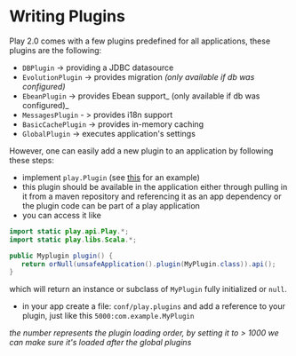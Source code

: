 # Writing Plugins

Play 2.0 comes with a few plugins predefined for all applications, these plugins are the following: 

* ```DBPlugin``` -> providing a JDBC datasource
* ```EvolutionPlugin``` -> provides migration  _(only available if db was configured)_
* ```EbeanPlugin``` -> provides Ebean support_ (only available if db was configured)_
* ```MessagesPlugin``` - > provides i18n support
* ```BasicCachePlugin``` -> provides in-memory caching
* ```GlobalPlugin``` -> executes application's settings

However, one can easily add a new plugin to an application by following these steps:

* implement ```play.Plugin``` (see [this](https://github.com/playframework/Play20/blob/master/framework/src/play/src/main/java/play/db/ebean/EbeanPlugin.java) for an example)
* this plugin should be available in the application either through pulling in it from a maven repository and referencing it
as an app dependency or the plugin code can be part of a play application
* you can access it like 

```java
import static play.api.Play.*;
import static play.libs.Scala.*;

public Myplugin plugin() {
   return orNull(unsafeApplication().plugin(MyPlugin.class)).api();
}
``` 

which will return an instance or subclass of ```MyPlugin``` fully initialized or ```null```.

* in your app create a file: ```conf/play.plugins``` and add a reference to your plugin, just like this  ```5000:com.example.MyPlugin```

_the number represents the plugin loading order, by setting it to > 1000 we can make sure it's loaded after the global plugins_
